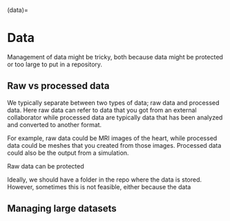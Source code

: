 (data)=
# Data

Management of data might be tricky, both because data might be protected or too large to put in a repository.

## Raw vs processed data
We typically separate between two types of data; raw data and processed data. Here raw data can refer to data that you got from an external collaborator while processed data are typically data that has been analyzed and converted to another format.

For example, raw data could be MRI images of the heart, while processed data could be meshes that you created from those images.
Processed data could also be the output from a simulation.

Raw data can be protected

Ideally, we should have a folder in the repo where the data is stored. However, sometimes this is not feasible, either because the data

## Managing large datasets
